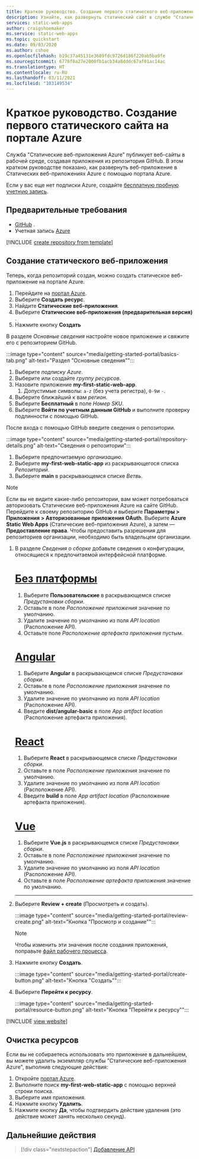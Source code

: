 ```yaml
---
title: Краткое руководство. Создание первого статического веб-приложения с помощью службы "Статические веб-приложения Azure" на портале Azure
description: Узнайте, как развернуть статический сайт в службе "Статические веб-приложения Azure" с помощью портала Azure.
services: static-web-apps
author: craigshoemaker
ms.service: static-web-apps
ms.topic: quickstart
ms.date: 09/03/2020
ms.author: cshoe
ms.openlocfilehash: b19c37a45131e3689fdc9726d186f220ab5ba9fe
ms.sourcegitcommit: 6776f0a27e2000fb1acb34a8dddc67af01ac14ac
ms.translationtype: HT
ms.contentlocale: ru-RU
ms.lasthandoff: 03/11/2021
ms.locfileid: "103149534"
---
```

# <a name="quickstart-building-your-first-static-site-in-the-azure-portal"></a>Краткое руководство. Создание первого статического сайта на портале Azure

Служба "Статические веб-приложения Azure" публикует веб-сайты в рабочей среде, создавая приложения из репозитория GitHub. В этом кратком руководстве показано, как развернуть веб-приложение в Статических веб-приложениях Azure с помощью портала Azure.

Если у вас еще нет подписки Azure, создайте [бесплатную пробную учетную запись](https://azure.microsoft.com/free).

## <a name="prerequisites"></a>Предварительные требования

- [GitHub](https://github.com) .
- Учетная запись [Azure](https://portal.azure.com)

[!INCLUDE [create repository from template](../../includes/static-web-apps-get-started-create-repo.md)]

## <a name="create-a-static-web-app"></a>Создание статического веб-приложения

Теперь, когда репозиторий создан, можно создать статическое веб-приложение на портале Azure.

1. Перейдите на [портал Azure](https://portal.azure.com).
1. Выберите **Создать ресурс**.
1. Найдите **Статические веб-приложения**.
1. Выберите **Статические веб-приложения (предварительная версия)** .
1. Нажмите кнопку **Создать**

В разделе _Основные сведения_ настройте новое приложение и свяжите его с репозиторием GitHub.

:::image type="content" source="media/getting-started-portal/basics-tab.png" alt-text="Раздел &quot;Основные сведения&quot;":::

1. Выберите _подписку Azure_.
1. Выберите или создайте _группу ресурсов_.
1. Назовите приложение **my-first-static-web-app**.
      1. Допустимые символы: `a-z` (без учета регистра), `0-9`и `-`.
1. Выберите ближайший к вам _регион_.
1. Выберите **Бесплатный** в поле _Номер SKU_.
1. Выберите **Войти по учетным данным GitHub** и выполните проверку подлинности с помощью GitHub.

После входа с помощью GitHub введите сведения о репозитории.

:::image type="content" source="media/getting-started-portal/repository-details.png" alt-text="Сведения о репозитории":::

1. Выберите предпочитаемую _организацию_.
1. Выберите **my-first-web-static-app** из раскрывающегося списка _Репозиторий_.
1. Выберите **main** в раскрывающемся списке _Ветвь_.

> [!NOTE]
> Если вы не видите какие-либо репозитории, вам может потребоваться авторизовать Статические веб-приложения Azure на сайте GitHub. Перейдите к своему репозиторию GitHub и выберите **Параметры > Приложения > Авторизованные приложения OAuth**. Выберите **Azure Static Web Apps** (Статические веб-приложения Azure), а затем — **Предоставление права**. Чтобы предоставить разрешения для репозиториев организации, необходимо быть владельцем организации.

1. В разделе _Сведения о сборке_ добавьте сведения о конфигурации, относящиеся к предпочитаемой интерфейсной платформе.

    # <a name="no-framework"></a>[Без платформы](#tab/vanilla-javascript)

    1. Выберите **Пользовательские** в раскрывающемся списке _Предустановки сборки_.
    1. Оставьте в поле _Расположение приложения_ значение по умолчанию.
    1. Удалите значение по умолчанию из поля _API location_ (Расположение API).
    1. Оставьте поле _Расположение артефакта приложения_ пустым.

    # <a name="angular"></a>[Angular](#tab/angular)

    1. Выберите **Angular** в раскрывающемся списке _Предустановки сборки_.
    1. Оставьте в поле _Расположение приложения_ значение по умолчанию.
    1. Удалите значение по умолчанию из поля _API location_ (Расположение API).
    1. Введите **dist/angular-basic** в поле _App artifact location_ (Расположение артефакта приложения).

    # <a name="react"></a>[React](#tab/react)

    1. Выберите **React** в раскрывающемся списке _Предустановки сборки_.
    1. Оставьте в поле _Расположение приложения_ значение по умолчанию.
    1. Удалите значение по умолчанию из поля _API location_ (Расположение API).
    1. Введите **build** в поле _App artifact location_ (Расположение артефакта приложения).

    # <a name="vue"></a>[Vue](#tab/vue)

    1. Выберите **Vue.js** в раскрывающемся списке _Предустановки сборки_.
    1. Оставьте в поле _Расположение приложения_ значение по умолчанию.
    1. Удалите значение по умолчанию из поля _API location_ (Расположение API).
    1. Оставьте в поле _Расположение артефакта приложения_ значение по умолчанию.

    ---

1. Выберите **Review + create** (Просмотреть и создать).

    :::image type="content" source="media/getting-started-portal/review-create.png" alt-text="Кнопка &quot;Просмотр и создание&quot;":::

    > [!NOTE]
    > Чтобы изменить эти значения после создания приложения, поправьте [файл рабочего процесса](github-actions-workflow.md).

1. Нажмите кнопку **Создать**.

    :::image type="content" source="media/getting-started-portal/create-button.png" alt-text="Кнопка &quot;Создать&quot;":::

1. Выберите **Перейти к ресурсу**.

    :::image type="content" source="media/getting-started-portal/resource-button.png" alt-text="Кнопка &quot;Перейти к ресурсу&quot;":::

[!INCLUDE [view website](../../includes/static-web-apps-get-started-view-website.md)]

## <a name="clean-up-resources"></a>Очистка ресурсов

Если вы не собираетесь использовать это приложение в дальнейшем, вы можете удалить экземпляр службы "Статические веб-приложения Azure", выполнив следующие действия:

1. Откройте [портал Azure](https://portal.azure.com).
1. Выполните поиск **my-first-web-static-app** с помощью верхней строки поиска.
1. Выберите имя приложения.
1. Нажмите кнопку **Удалить**.
1. Нажмите кнопку **Да**, чтобы подтвердить действие удаления (это действие может занять несколько секунд).

## <a name="next-steps"></a>Дальнейшие действия

> [!div class="nextstepaction"]
> [Добавление API](add-api.md)
